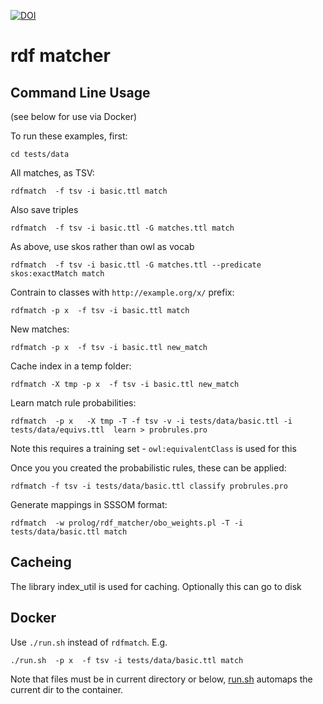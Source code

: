 [![DOI](https://zenodo.org/badge/13996/cmungall/rdf_matcher.svg)](https://zenodo.org/badge/latestdoi/13996/cmungall/rdf_matcher)

# rdf matcher

## Command Line Usage

(see below for use via Docker)

To run these examples, first:

`cd tests/data`


All matches, as TSV:

`rdfmatch  -f tsv -i basic.ttl match`

Also save triples

`rdfmatch  -f tsv -i basic.ttl -G matches.ttl match`

As above, use skos rather than owl as vocab

`rdfmatch  -f tsv -i basic.ttl -G matches.ttl --predicate skos:exactMatch match`

Contrain to classes with `http://example.org/x/` prefix:

`rdfmatch -p x  -f tsv -i basic.ttl match`

New matches:

`rdfmatch -p x  -f tsv -i basic.ttl new_match`

Cache index in a temp folder:

`rdfmatch -X tmp -p x  -f tsv -i basic.ttl new_match`

Learn match rule probabilities:

`rdfmatch  -p x   -X tmp -T -f tsv -v -i tests/data/basic.ttl -i tests/data/equivs.ttl  learn > probrules.pro`

Note this requires a training set - `owl:equivalentClass` is used for this

Once you you created the probabilistic rules, these can be applied:

`rdfmatch -f tsv -i tests/data/basic.ttl classify probrules.pro`

Generate mappings in SSSOM format:

`rdfmatch  -w prolog/rdf_matcher/obo_weights.pl -T -i tests/data/basic.ttl match`




## Cacheing

The library index_util is used for caching. Optionally this can go to disk

## Docker

Use `./run.sh` instead of `rdfmatch`. E.g.

`./run.sh  -p x  -f tsv -i tests/data/basic.ttl match`

Note that files must be in current directory or below, [run.sh](run.sh) automaps the current dir to the container.
